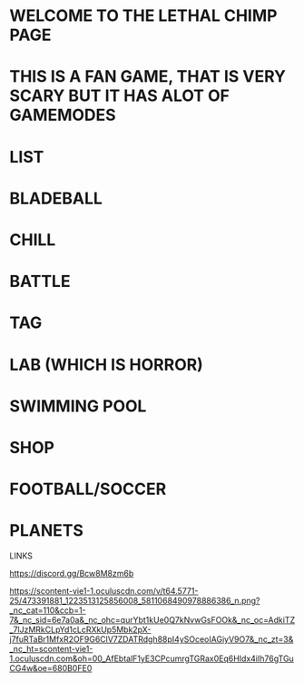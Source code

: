 # WELCOME TO THE LETHAL CHIMP PAGE 

# THIS IS A FAN GAME, THAT IS VERY SCARY BUT IT HAS ALOT OF GAMEMODES

# LIST

# BLADEBALL
# CHILL
# BATTLE
# TAG
# LAB (WHICH IS HORROR)
# SWIMMING POOL 
# SHOP
# FOOTBALL/SOCCER
# PLANETS

LINKS

https://discord.gg/Bcw8M8zm6b

https://scontent-vie1-1.oculuscdn.com/v/t64.5771-25/473391881_1223513125856008_5811068490978886386_n.png?_nc_cat=110&ccb=1-7&_nc_sid=6e7a0a&_nc_ohc=qurYbt1kUe0Q7kNvwGsFOOk&_nc_oc=AdkiTZ_7lJzMRkCLpYd1cLcRXkUp5Mbk2pX-j7fuRTaBr1MfxR2OF9G6ClV7ZDATRdgh88pI4ySOceoIAGiyV9O7&_nc_zt=3&_nc_ht=scontent-vie1-1.oculuscdn.com&oh=00_AfEbtalF1yE3CPcumrgTGRax0Eq6HIdx4iIh76gTGuCG4w&oe=680B0FE0
